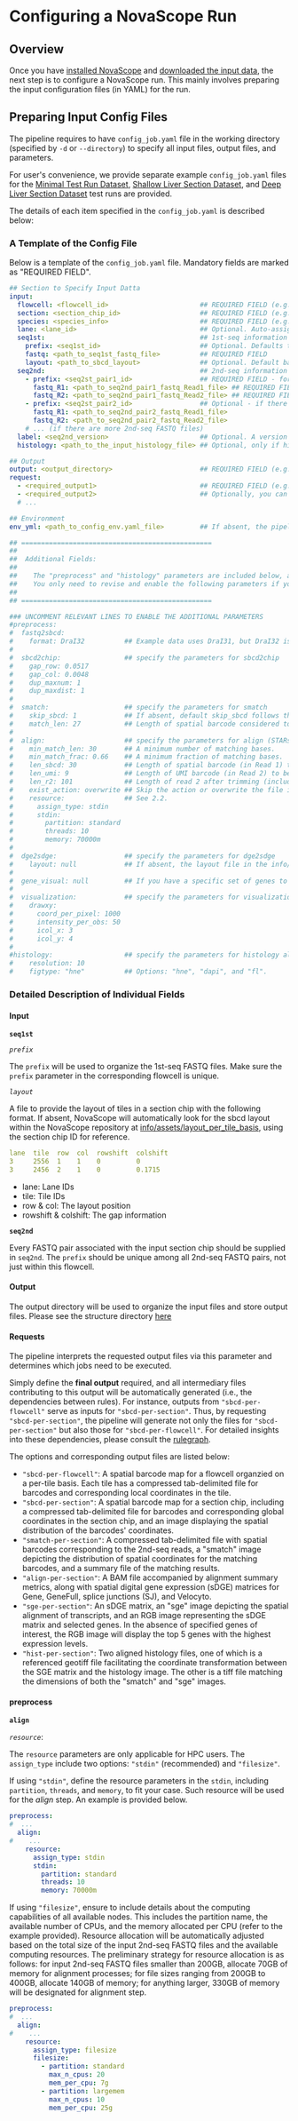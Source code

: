
# Configuring a NovaScope Run

## Overview

Once you have [installed NovaScope](../installation/requirement.md) and [downloaded the input data](access_data.md), the next step is to configure a NovaScope run. This mainly involves preparing the input configuration files (in YAML) for the run.

## Preparing Input Config Files

The pipeline requires to have `config_job.yaml` file in the working directory (specified by `-d` or `--directory`) to specify all input files, output files, and parameters. 

For user's convenience, we provide separate example `config_job.yaml` files for the [Minimal Test Run Dataset](https://github.com/seqscope/NovaScope/blob/main/testrun/minmal_test_run/config_job.yaml), [Shallow Liver Section Dataset](https://github.com/seqscope/NovaScope/blob/main/testrun/shallow_liver_section/config_job.yaml), and [Deep Liver Section Dataset](https://github.com/seqscope/NovaScope/blob/main/testrun/deep_liver_section/config_job.yaml) test runs are provided.  

The details of each item specified in the `config_job.yaml` is described below:

### A Template of the Config File

Below is a template of the `config_job.yaml` file. 
Mandatory fields are marked as "REQUIRED FIELD".

```yaml
## Section to Specify Input Datta
input:
  flowcell: <flowcell_id>                       ## REQUIRED FIELD (e.g. N3-HG5MC)
  section: <section_chip_id>                    ## REQUIRED FIELD (e.g. B08C)
  species: <species_info>                       ## REQUIRED FIELD (e.g. "mouse")
  lane: <lane_id>                               ## Optional. Auto-assigned based on section's last letter if absent (A->1, B->2, C->3, D->4).
  seq1st:                                       ## 1st-seq information
    prefix: <seq1st_id>                         ## Optional. Defaults to "L{lane}" if absent.
    fastq: <path_to_seq1st_fastq_file>          ## REQUIRED FIELD
    layout: <path_to_sbcd_layout>               ## Optional. Default based on section_chip_id
  seq2nd:                                       ## 2nd-seq information
    - prefix: <seq2st_pair1_id>                 ## REQUIRED FIELD - for first pair of FASTQ files
      fastq_R1: <path_to_seq2nd_pair1_fastq_Read1_file> ## REQUIRED FIELD - Read 1 FASTQ file
      fastq_R2: <path_to_seq2nd_pair1_fastq_Read2_file> ## REQUIRED FIELD - Read 2 FASTQ file
    - prefix: <seq2st_pair2_id>                 ## Optional - if there are >1 pair of FASTQs
      fastq_R1: <path_to_seq2nd_pair2_fastq_Read1_file>
      fastq_R2: <path_to_seq2nd_pair2_fastq_Read2_file>
    # ... (if there are more 2nd-seq FASTQ files)
  label: <seq2nd_version>                       ## Optional. A version label (e.g. v1)
  histology: <path_to_the_input_histology_file> ## Optional, only if histology alignment is needed.

## Output
output: <output_directory>                      ## REQUIRED FIELD (e.g. /path/to/output/directory)
request:                                        
  - <required_output1>                          ## REQUIRED FIELD (e.g. sge-per-section)
  - <required_output2>                          ## Optionally, you can request multiple outputs
  # ...

## Environment
env_yml: <path_to_config_env.yaml_file>         ## If absent, the pipeline will check if a "config_env.yaml" file exists in the `info` subdirectory in the Novascope repository.

## ================================================
##
##  Additional Fields:
## 
##    The "preprocess" and "histology" parameters are included below, along side the default values.
##    You only need to revise and enable the following parameters if you wish to utilize values different than the default.
##
## ================================================

### UNCOMMENT RELEVANT LINES TO ENABLE THE ADDITIONAL PARAMETERS
#preprocess:
#  fastq2sbcd:
#    format: DraI32          ## Example data uses DraI31, but DraI32 is a typical format.
#
#  sbcd2chip:                ## specify the parameters for sbcd2chip
#    gap_row: 0.0517
#    gap_col: 0.0048
#    dup_maxnum: 1
#    dup_maxdist: 1
#
#  smatch:                   ## specify the parameters for smatch
#    skip_sbcd: 1            ## If absent, default skip_sbcd follows the fastq2sbcd format: 1 for DraI31 and 0 for DraI32.
#    match_len: 27           ## Length of spatial barcode considered to be a perfect match.
#
#  align:                    ## specify the parameters for align (STARsolo)
#    min_match_len: 30       ## A minimum number of matching bases.
#    min_match_frac: 0.66    ## A minimum fraction of matching bases.
#    len_sbcd: 30            ## Length of spatial barcode (in Read 1) to be copied to output FASTQ file (Read 1).
#    len_umi: 9              ## Length of UMI barcode (in Read 2) to be copied to output FASTQ file (Read 1).
#    len_r2: 101             ## Length of read 2 after trimming (including randomers).
#    exist_action: overwrite ## Skip the action or overwrite the file if an intermediate or output file already exists. Options: "skip", and "overwrite".
#    resource:               ## See 2.2.
#      assign_type: stdin
#      stdin:
#        partition: standard
#        threads: 10
#        memory: 70000m
#
#  dge2sdge:                 ## specify the parameters for dge2sdge
#    layout: null            ## If absent, the layout file in the info/assets/layout_per_section_basis/layout.1x1.tsv will be used for RGB plots.
#
#  gene_visual: null         ## If you have a specific set of genes to visualize, specify the path to a file containing a list of gene names (one per line) here. By default, the top five genes with the highest expression are visualized.
#
#  visualization:            ## specify the parameters for visualization
#    drawxy:
#      coord_per_pixel: 1000
#      intensity_per_obs: 50
#      icol_x: 3
#      icol_y: 4
#
#histology:                  ## specify the parameters for histology alignment using historef
#    resolution: 10
#    figtype: "hne"          ## Options: "hne", "dapi", and "fl".

```

### Detailed Description of Individual Fields

#### Input

**`seq1st`** 

*`prefix`*

The `prefix` will be used to organize the 1st-seq FASTQ files. Make sure the `prefix` parameter in the corresponding flowcell is unique.  

*`layout`*

A file to provide the layout of tiles in a section chip with the following format. If absent, NovaScope will automatically look for the sbcd layout within the NovaScope repository at [info/assets/layout_per_tile_basis](https://github.com/seqscope/NovaScope/tree/main/info/assets/layout_per_tile_basis), using the section chip ID for reference.

```yaml
lane  tile  row  col  rowshift  colshift
3     2556  1    1    0         0
3     2456  2    1    0         0.1715
```

  * lane: Lane IDs
  * tile: Tile IDs 
  * row & col: The layout position
  * rowshift & colshift: The gap information


**`seq2nd`**

Every FASTQ pair associated with the input section chip should be supplied in `seq2nd`.  The `prefix` should be unique among all 2nd-seq FASTQ pairs, not just within this flowcell.

#### Output
The output directory will be used to organize the input files and store output files. Please see the structure directory [here](output.md)

#### Requests

The pipeline interprets the requested output files via this parameter and determines which jobs need to be executed. 

Simply define the **final output** required, and all intermediary files contributing to this output will be automatically generated (i.e.,  the dependencies between rules). For instance, outputs from `"sbcd-per-flowcell"` serve as inputs for `"sbcd-per-section"`. Thus, by requesting `"sbcd-per-section"`, the pipeline will generate not only the files for `"sbcd-per-section"` but also those for `"sbcd-per-flowcell"`. For detailed insights into these dependencies, please consult the [rulegraph](https://seqscope.github.io/NovaScope/#an-overview-of-the-workflow-structure).

The options and corresponding output files are listed below:

  * `"sbcd-per-flowcell"`: A spatial barcode map for a flowcell organzied on a per-tile basis. Each tile has a compressed tab-delimited file for barcodes and corresponding local coordinates in the tile.
  * `"sbcd-per-section"`: A spatial barcode map for a section chip, including a compressed tab-delimited file for barcodes and corresponding global coordinates in the section chip, and an image displaying the spatial distribution of the barcodes' coordinates.
  * `"smatch-per-section"`: A compressed tab-delimited file with spatial barcodes corresponding to the 2nd-seq reads, a "smatch" image depicting the distribution of spatial coordinates for the matching barcodes, and a summary file of the matching results. 
  * `"align-per-section"`: A BAM file accompanied by alignment summary metrics, along with spatial digital gene expression (sDGE) matrices for Gene, GeneFull, splice junctions (SJ), and Velocyto.
  * `"sge-per-section"`: An sDGE matrix, an "sge" image depicting the spatial alignment of transcripts, and an RGB image representing the sDGE matrix and selected genes. In the absence of specified genes of interest, the RGB image will display the top 5 genes with the highest expression levels.
  * `"hist-per-section"`: Two aligned histology files, one of which is a referenced geotiff file facilitating the coordinate transformation between the SGE matrix and the histology image. The other is a tiff file matching the dimensions of both the "smatch" and "sge" images.

#### preprocess

**`align`**

*`resource`*: 

The `resource` parameters are only applicable for HPC users. The `assign_type` include two options: `"stdin"` (recommended) and `"filesize"`. 

If using `"stdin"`, define the resource parameters in the `stdin`, including `partition`, `threads`, and `memory`, to fit your case. Such resource will be used for the *align* step. An example is provided below. 

```yaml
preprocess:
#  ...
  align:
#    ...
    resource:
      assign_type: stdin
      stdin:
        partition: standard
        threads: 10
        memory: 70000m
```

If using `"filesize"`, ensure to include details about the computing capabilities of all available nodes. This includes the partition name, the available number of CPUs, and the memory allocated per CPU (refer to the example provided). Resource allocation will be automatically adjusted based on the total size of the input 2nd-seq FASTQ files and the available computing resources. The preliminary strategy for resource allocation is as follows: for input 2nd-seq FASTQ files smaller than 200GB, allocate 70GB of memory for alignment processes; for file sizes ranging from 200GB to 400GB, allocate 140GB of memory; for anything larger, 330GB of memory will be designated for alignment step.

```yaml
preprocess:
#  ...
  align:
#    ...
    resource:
      assign_type: filesize
      filesize:
        - partition: standard
          max_n_cpus: 20
          mem_per_cpu: 7g
        - partition: largemem
          max_n_cpus: 10
          mem_per_cpu: 25g
```
